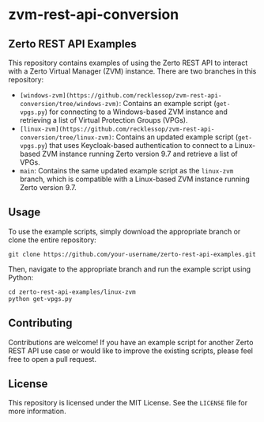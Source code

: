 # zvm-rest-api-conversion

## Zerto REST API Examples

This repository contains examples of using the Zerto REST API to interact with a Zerto Virtual Manager (ZVM) instance. There are two branches in this repository:

- `[windows-zvm](https://github.com/recklessop/zvm-rest-api-conversion/tree/windows-zvm)`: Contains an example script (`get-vpgs.py`) for connecting to a Windows-based ZVM instance and retrieving a list of Virtual Protection Groups (VPGs). 
- `[linux-zvm](https://github.com/recklessop/zvm-rest-api-conversion/tree/linux-zvm)`: Contains an updated example script (`get-vpgs.py`) that uses Keycloak-based authentication to connect to a Linux-based ZVM instance running Zerto version 9.7 and retrieve a list of VPGs.
- `main`: Contains the same updated example script as the `linux-zvm` branch, which is compatible with a Linux-based ZVM instance running Zerto version 9.7.

## Usage

To use the example scripts, simply download the appropriate branch or clone the entire repository:

```
git clone https://github.com/your-username/zerto-rest-api-examples.git
```


Then, navigate to the appropriate branch and run the example script using Python:

```
cd zerto-rest-api-examples/linux-zvm
python get-vpgs.py
```


## Contributing

Contributions are welcome! If you have an example script for another Zerto REST API use case or would like to improve the existing scripts, please feel free to open a pull request.

## License

This repository is licensed under the MIT License. See the `LICENSE` file for more information.
